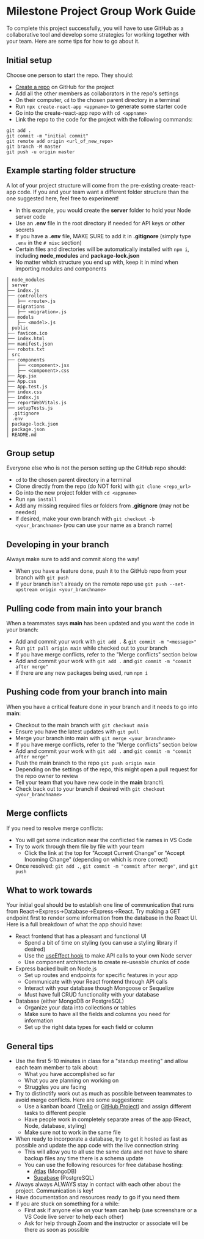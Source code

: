# Milestone Project Group Work Guide
To complete this project successfully, you will have to use GitHub as a collaborative tool and develop some strategies for working together with your team. Here are some tips for how to go about it.

## Initial setup
Choose one person to start the repo. They should:
- [Create a repo](https://github.com/new) on GitHub for the project
- Add all the other members as collaborators in the repo's settings
- On their computer, `cd` to the chosen parent directory in a terminal
- Run `npx create-react-app <appname>` to generate some starter code
- Go into the create-react-app repo with `cd <appname>`
- Link the repo to the code for the project with the following commands:
```
git add .
git commit -m "initial commit"
git remote add origin <url_of_new_repo>
git branch -M master
git push -u origin master
```
## Example starting folder structure
A lot of your project structure will come from the pre-existing create-react-app code. If you and your team want a different folder structure than the one suggested here, feel free to experiment!
- In this example, you would create the **server** folder to hold your Node server code
- Use an **.env** file in the root directory if needed for API keys or other secrets
- If you have a **.env** file, MAKE SURE to add it in **.gitignore** (simply type `.env` in the `# misc` section)
- Certain files and directories will be automatically installed with `npm i`, including **node_modules** and **package-lock.json**
- No matter which structure you end up with, keep it in mind when importing modules and components
```
│ node_modules
│ server
├── index.js
├── controllers
│   ├── <route>.js
├── migrations
│   ├── <migration>.js
├── models
│   ├── <model>.js
│ public
├── favicon.ico
├── index.html
├── manifest.json
├── robots.txt
│ src
├── components
│   ├── <component>.jsx
│   ├── <component>.css
├── App.jsx
├── App.css
├── App.test.js
├── index.css
├── index.js
├── reportWebVitals.js
├── setupTests.js
│ .gitignore
│ .env
│ package-lock.json
│ package.json
│ README.md
```

## Group setup
Everyone else who is not the person setting up the GitHub repo should:
- `cd` to the chosen parent directory in a terminal
- Clone directly from the repo (do NOT fork) with `git clone <repo_url>`
- Go into the new project folder with `cd <appname>`
- Run `npm install`
- Add any missing required files or folders from **.gitignore** (may not be needed)
- If desired, make your own branch with `git checkout -b <your_branchname>` (you can use your name as a branch name)

## Developing in your branch
Always make sure to add and commit along the way!
- When you have a feature done, push it to the GitHub repo from your branch with `git push`
- If your branch isn't already on the remote repo use `git push --set-upstream origin <your_branchname>`

## Pulling code from main into your branch
When a teammates says **main** has been updated and you want the code in your branch:
- Add and commit your work with `git add .` & `git commit -m "<message>"`
- Run `git pull origin main` while checked out to your branch
- If you have merge conflicts, refer to the "Merge conflicts" section below
- Add and commit your work with `git add .` and `git commit -m "commit after merge"`
- If there are any new packages being used, run `npm i`

## Pushing code from your branch into main
When you have a critical feature done in your branch and it needs to go into **main**:
- Checkout to the main branch with `git checkout main`
- Ensure you have the latest updates with `git pull`
- Merge your branch into main with `git merge <your_branchname>`
- If you have merge conflicts, refer to the "Merge conflicts" section below
- Add and commit your work with `git add .` and `git commit -m "commit after merge"`
- Push the main branch to the repo `git push origin main`
- Depending on the settings of the repo, this might open a pull request for the repo owner to review
- Tell your team that you have new code in the **main** branch\
- Check back out to your branch if desired with `git checkout <your_branchname>`

## Merge conflicts
If you need to resolve merge conflicts:
- You will get some indication near the conflicted file names in VS Code
- Try to work through them file by file with your team
  - Click the link at the top for "Accept Current Change" or "Accept Incoming Change" (depending on which is more correct)
- Once resolved: `git add .`, `git commit -m "commit after merge"`, and `git push`

## What to work towards
Your initial goal should be to establish one line of communication that runs from React->Express->Database->Express->React. Try making a GET endpoint first to render some information from the database in the React UI. Here is a full breakdown of what the app should have:
- React frontend that has a pleasant and functional UI
  - Spend a bit of time on styling (you can use a styling library if desired)
  - Use the [useEffect hook](https://reactjs.org/docs/hooks-effect.html) to make API calls to your own Node server
  - Use component architecture to create re-useable chunks of code
- Express backed built on Node.js
  - Set up routes and endpoints for specific features in your app
  - Communicate with your React frontend through API calls
  - Interact with your database though Mongoose or Sequelize
  - Must have full CRUD functionality with your database
- Database (either MongoDB or PostgreSQL)
  - Organize your data into collections or tables
  - Make sure to have all the fields and columns you need for information
  - Set up the right data types for each field or column

## General tips
- Use the first 5-10 minutes in class for a "standup meeting" and allow each team member to talk about:
  - What you have accomplished so far
  - What you are planning on working on
  - Struggles you are facing
- Try to distinctify work out as much as possible between teammates to avoid merge conflicts. Here are some suggestions:
  - Use a kanban board ([Trello](https://trello.com/) or [GitHub Project](https://docs.github.com/en/issues/planning-and-tracking-with-projects/creating-projects/creating-a-project)) and assign different tasks to different people
  - Have people work in completely separate areas of the app (React, Node, database, styling)
  - Make sure not to work in the same file
- When ready to incorporate a database, try to get it hosted as fast as possible and update the app code with the live connection string
    - This will allow you to all use the same data and not have to share backup files any time there is a schema update
    - You can use the following resources for free database hosting:
        - [Atlas](https://www.mongodb.com/cloud/atlas/register) (MongoDB)
        - [Supabase](https://supabase.com/database) (PostgreSQL)
- Always always ALWAYS stay in contact with each other about the project. Communication is key!
- Have documentation and resources ready to go if you need them
- If you are stuck on something for a while:
  - First ask if anyone else on your team can help (use screenshare or a VS Code live server to help each other)
  - Ask for help through Zoom and the instructor or associate will be there as soon as possible
